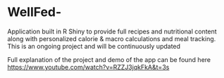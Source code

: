 # WellFed-
Application built in R Shiny to provide full recipes and nutritional content along with personalized calorie &amp; macro calculations and meal tracking. This is an ongoing project and will be continuously updated


Full explanation of the project and demo of the app can be found here https://www.youtube.com/watch?v=RZZJ3jqkFkA&t=3s
